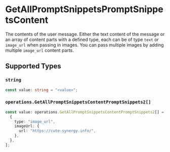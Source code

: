 # GetAllPromptSnippetsPromptSnippetsContent

The contents of the user message. Either the text content of the message or an array of content parts with a defined type, each can be of type `text` or `image_url` when passing in images. You can pass multiple images by adding multiple `image_url` content parts. 


## Supported Types

### `string`

```typescript
const value: string = "<value>";
```

### `operations.GetAllPromptSnippetsContentPromptSnippets2[]`

```typescript
const value: operations.GetAllPromptSnippetsContentPromptSnippets2[] = [
  {
    type: "image_url",
    imageUrl: {
      url: "https://cute-synergy.info/",
    },
  },
];
```

